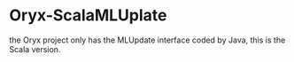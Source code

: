 # Oryx-ScalaMLUplate
the Oryx project only has the MLUpdate interface coded by Java, this is the Scala version. 
